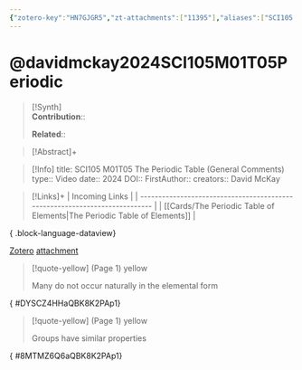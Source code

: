 ```yaml
---
{"zotero-key":"HN7GJGR5","zt-attachments":["11395"],"aliases":["SCI105 M01T05 The Periodic Table (General Comments)"],"keywords":["✅"],"FirstAuthor":"[[ David McKay]]","tags":["source/video","Uni/SCI105"],"dg-publish":true,"permalink":"/sources/video/davidmckay2024-sci-105-m01-t05-periodic/","dgPassFrontmatter":true}
---
```


# @davidmckay2024SCI105M01T05Periodic

>[!Synth]  
>**Contribution**::  
>  
>**Related**:: 
>  

> [!Abstract]+
> 

> [!Info]
> title: SCI105 M01T05 The Periodic Table (General Comments)
> type:: Video 
> date:: 2024
> DOI:: 
> FirstAuthor:: 
> creators:: David McKay

> [!Links]+
>  | Incoming Links                                                              |
> | --------------------------------------------------------------------------- |
> | [[Cards/The Periodic Table of Elements\|The Periodic Table of Elements]] |
> 
{ .block-language-dataview}


[Zotero](zotero://select/library/items/HN7GJGR5) [attachment](<file:///Users/nathanmaxwell/Zotero/storage/QBK8K2PA/David%20McKay_2024_SCI105%20M01T05%20The%20Periodic%20Table.pdf>)

> [!quote-yellow] (Page 1) yellow
> 
> Many do not occur naturally in the elemental form
>
{ #DYSCZ4HHaQBK8K2PAp1}


> [!quote-yellow] (Page 1) yellow
> 
> Groups have similar properties
>
{ #8MTMZ6Q6aQBK8K2PAp1}

